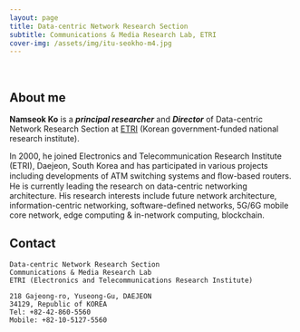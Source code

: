 ```yaml
---
layout: page
title: Data-centric Network Research Section
subtitle: Communications & Media Research Lab, ETRI
cover-img: /assets/img/itu-seokho-m4.jpg
---
```


<br/>

## About me

**Namseok Ko** is a **_principal researcher_** and **_Director_** of Data-centric Network Research Section at [ETRI](https://www.etri.re.kr/kor/main/main.etri) (Korean government-funded national research institute). 

In 2000, he joined Electronics and Telecommunication Research Institute (ETRI), Daejeon, South Korea and has participated in various projects including developments of ATM switching systems and ﬂow-based routers. He is currently leading the research on data-centric networking architecture. His research interests include future network architecture, information-centric networking, software-defined networks, 5G/6G mobile core network, edge computing & in-network computing, blockchain.


## Contact

```
Data-centric Network Research Section
Communications & Media Research Lab
ETRI (Electronics and Telecommunications Research Institute)

218 Gajeong-ro, Yuseong-Gu, DAEJEON
34129, Republic of KOREA
Tel: +82-42-860-5560
Mobile: +82-10-5127-5560
```
